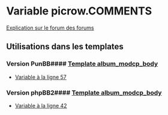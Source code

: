 # Variable picrow.COMMENTS
[Explication sur le forum des forums](http://forum.forumactif.com/t294113-listing-des-variables#picrow.COMMENTS)
## Utilisations dans les templates
### Version PunBB#### [Template album_modcp_body](punbb/album_modcp_body.md)
* [Variable à la ligne 57](../punbb/album_modcp_body.tpl#L57)
### Version phpBB2#### [Template album_modcp_body](subsilver/album_modcp_body.md)
* [Variable à la ligne 42](../subsilver/album_modcp_body.tpl#L42)